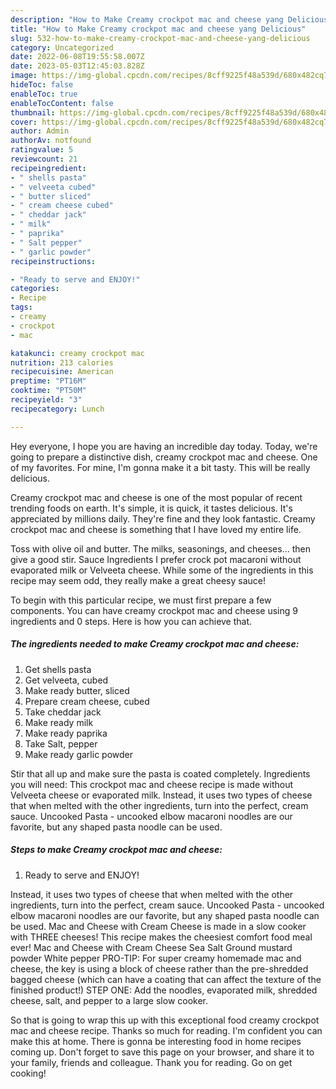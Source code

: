 ```yaml
---
description: "How to Make Creamy crockpot mac and cheese yang Delicious"
title: "How to Make Creamy crockpot mac and cheese yang Delicious"
slug: 532-how-to-make-creamy-crockpot-mac-and-cheese-yang-delicious
category: Uncategorized
date: 2022-06-08T19:55:58.007Z
date: 2023-05-03T12:45:03.828Z
image: https://img-global.cpcdn.com/recipes/8cff9225f48a539d/680x482cq70/creamy-crockpot-mac-and-cheese-recipe-main-photo.jpg
hideToc: false
enableToc: true
enableTocContent: false
thumbnail: https://img-global.cpcdn.com/recipes/8cff9225f48a539d/680x482cq70/creamy-crockpot-mac-and-cheese-recipe-main-photo.jpg
cover: https://img-global.cpcdn.com/recipes/8cff9225f48a539d/680x482cq70/creamy-crockpot-mac-and-cheese-recipe-main-photo.jpg
author: Admin
authorAv: notfound
ratingvalue: 5
reviewcount: 21
recipeingredient:
- " shells pasta"
- " velveeta cubed"
- " butter sliced"
- " cream cheese cubed"
- " cheddar jack"
- " milk"
- " paprika"
- " Salt pepper"
- " garlic powder"
recipeinstructions:

- "Ready to serve and ENJOY!"
categories:
- Recipe
tags:
- creamy
- crockpot
- mac

katakunci: creamy crockpot mac 
nutrition: 213 calories
recipecuisine: American
preptime: "PT16M"
cooktime: "PT50M"
recipeyield: "3"
recipecategory: Lunch

---
```



Hey everyone, I hope you are having an incredible day today. Today, we're going to prepare a distinctive dish, creamy crockpot mac and cheese. One of my favorites. For mine, I'm gonna make it a bit tasty. This will be really delicious.

Creamy crockpot mac and cheese is one of the most popular of recent trending foods on earth. It's simple, it is quick, it tastes delicious. It's appreciated by millions daily. They're fine and they look fantastic. Creamy crockpot mac and cheese is something that I have loved my entire life.

Toss with olive oil and butter. The milks, seasonings, and cheeses… then give a good stir. Sauce Ingredients I prefer crock pot macaroni without evaporated milk or Velveeta cheese. While some of the ingredients in this recipe may seem odd, they really make a great cheesy sauce!


To begin with this particular recipe, we must first prepare a few components. You can have creamy crockpot mac and cheese using 9 ingredients and 0 steps. Here is how you can achieve that.

<!--inarticleads1-->

##### The ingredients needed to make Creamy crockpot mac and cheese:

1. Get  shells pasta
1. Get  velveeta, cubed
1. Make ready  butter, sliced
1. Prepare  cream cheese, cubed
1. Take  cheddar jack
1. Make ready  milk
1. Make ready  paprika
1. Take  Salt, pepper
1. Make ready  garlic powder


Stir that all up and make sure the pasta is coated completely. Ingredients you will need: This crockpot mac and cheese recipe is made without Velveeta cheese or evaporated milk. Instead, it uses two types of cheese that when melted with the other ingredients, turn into the perfect, cream sauce. Uncooked Pasta - uncooked elbow macaroni noodles are our favorite, but any shaped pasta noodle can be used. 

<!--inarticleads2-->

##### Steps to make Creamy crockpot mac and cheese:


1. Ready to serve and ENJOY!

Instead, it uses two types of cheese that when melted with the other ingredients, turn into the perfect, cream sauce. Uncooked Pasta - uncooked elbow macaroni noodles are our favorite, but any shaped pasta noodle can be used. Mac and Cheese with Cream Cheese is made in a slow cooker with THREE cheeses! This recipe makes the cheesiest comfort food meal ever! Mac and Cheese with Cream Cheese Sea Salt Ground mustard powder White pepper PRO-TIP: For super creamy homemade mac and cheese, the key is using a block of cheese rather than the pre-shredded bagged cheese (which can have a coating that can affect the texture of the finished product!) STEP ONE: Add the noodles, evaporated milk, shredded cheese, salt, and pepper to a large slow cooker. 

So that is going to wrap this up with this exceptional food creamy crockpot mac and cheese recipe. Thanks so much for reading. I'm confident you can make this at home. There is gonna be interesting food in home recipes coming up. Don't forget to save this page on your browser, and share it to your family, friends and colleague. Thank you for reading. Go on get cooking!
